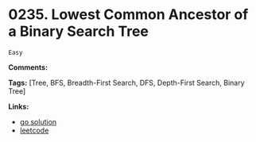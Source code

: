 
# 0235. Lowest Common Ancestor of a Binary Search Tree

    Easy

**Comments:**

**Tags:** [Tree, BFS, Breadth-First Search, DFS, Depth-First Search, Binary Tree]

**Links:**

- [go solution](./0235-lowest-common-ancestor-of-a-binary-search-tree.go)
- [leetcode](https://leetcode.com/problems/lowest-common-ancestor-of-a-binary-search-tree/)
